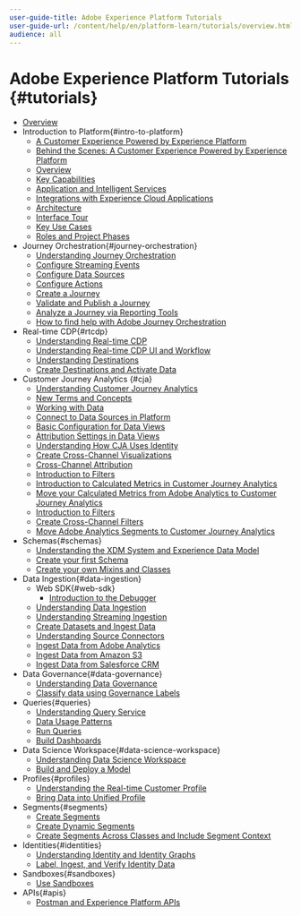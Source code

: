 ```yaml
---
user-guide-title: Adobe Experience Platform Tutorials
user-guide-url: /content/help/en/platform-learn/tutorials/overview.html
audience: all
---
```


# Adobe Experience Platform Tutorials {#tutorials}

+ [Overview](overview.md)
+ Introduction to Platform{#intro-to-platform}
  + [A Customer Experience Powered by Experience Platform](intro-to-platform/a-customer-experience-powered-by-experience-platform.md)
  + [Behind the Scenes: A Customer Experience Powered by Experience Platform](intro-to-platform/behind-the-scenes-a-customer-experience-powered-by-experience-platform.md)
  + [Overview](intro-to-platform/overview.md)
  + [Key Capabilities](intro-to-platform/key-capabilities.md)
  + [Application and Intelligent Services](intro-to-platform/application-and-intelligent-services.md)
  + [Integrations with Experience Cloud Applications](intro-to-platform/integrations-with-experience-cloud.md)
  + [Architecture](intro-to-platform/architecture.md)
  + [Interface Tour](intro-to-platform/interface-tour.md)
  + [Key Use Cases](intro-to-platform/key-use-cases.md)
  + [Roles and Project Phases](intro-to-platform/roles-and-project-phases.md)
+ Journey Orchestration{#journey-orchestration}
  + [Understanding Journey Orchestration](/help/journey-orchestration/introduction.md)
  + [Configure Streaming Events](/help/journey-orchestration/configure-streaming-events.md)
  + [Configure Data Sources](/help/journey-orchestration/configure-data-sources.md)
  + [Configure Actions](/help/journey-orchestration/configure-actions.md)
  + [Create a Journey](/help/journey-orchestration/create-a-journey.md)
  + [Validate and Publish a Journey](/help/journey-orchestration/validate-and-publish-a-journey.md)
  + [Analyze a Journey via Reporting Tools](/help/journey-orchestration/reporting.md)
  + [How to find help with Adobe Journey Orchestration](/help/journey-orchestration/how-to-find-help-with-journey-orchestration.md)
+ Real-time CDP{#rtcdp}
  + [Understanding Real-time CDP](rtcdp/understanding-the-real-time-customer-data-platform.md)
  + [Understanding Real-time CDP UI and Workflow](rtcdp/understanding-the-real-time-customer-data-platform-user-interface.md)
  + [Understanding Destinations](rtcdp/understanding-destinations.md)
  + [Create Destinations and Activate Data](rtcdp/create-destinations-and-activate-data.md)
+ Customer Journey Analytics {#cja}
  + [Understanding Customer Journey Analytics](cja/understanding-customer-journey-analytics.md)
  + [New Terms and Concepts](cja/new-terms-and-concepts-in-cja.md)
  + [Working with Data](cja/working-with-data-in-cja.md)
  + [Connect to Data Sources in Platform](cja/connecting-customer-journey-analytics-to-data-sources-in-platform.md)
  + [Basic Configuration for Data Views](cja/basic-configuration-for-data-views.md)
  + [Attribution Settings in Data Views](cja/attribution-settings-in-data-views.md)
  + [Understanding How CJA Uses Identity](cja/understanding-how-customer-journey-analytics-uses-identity.md)
  + [Create Cross-Channel Visualizations](cja/creating-cross-channel-visualizations-in-customer-journey-analytics.md)
  + [Cross-Channel Attribution](cja/cross-channel-attribution-in-customer-journey-analytics.md)
  + [Introduction to Filters](cja/introduction-to-filters-in-cja.md)
  + [Introduction to Calculated Metrics in Customer Journey Analytics](cja/introduction-to-calculated-metrics-in-customer-journey-analytics.md)
  + [Move your Calculated Metrics from Adobe Analytics to Customer Journey Analytics](cja/moving-your-calculated-metrics-from-adobe-analytics-to-customer-journey-analytics.md)
  + [Introduction to Filters](cja/introduction-to-filters-in-cja.md)
  + [Create Cross-Channel Filters](cja/creating-cross-channel-filters-in-customer-journey-analytics.md)
  + [Move Adobe Analytics Segments to Customer Journey Analytics](cja/moving-adobe-analytics-segments-to-customer-journey-analytics.md)
+ Schemas{#schemas}
  + [Understanding the XDM System and Experience Data Model](schemas/understanding-the-xdm-system-and-experience-data-model.md)
  + [Create your first Schema](schemas/create-your-first-schema-with-out-of-the-box-components.md)
  + [Create your own Mixins and Classes](schemas/create-your-own-mixins-and-classes.md)
+ Data Ingestion{#data-ingestion}
  + Web SDK{#web-sdk}
    + [Introduction to the Debugger](data-ingestion/web-sdk/introduction-to-the-experience-platform-debugger.md)
  + [Understanding Data Ingestion](data-ingestion/understanding-data-ingestion.md)
  + [Understanding Streaming Ingestion](data-ingestion/understanding-streaming-ingestion.md)
  + [Create Datasets and Ingest Data](data-ingestion/create-datasets-and-ingest-data.md)
  + [Understanding Source Connectors](data-ingestion/understanding-source-connectors.md)
  + [Ingest Data from Adobe Analytics](data-ingestion/ingest-data-from-adobe-analytics.md)
  + [Ingest Data from Amazon S3](data-ingestion/ingest-data-from-amazon-s3.md)
  + [Ingest Data from Salesforce CRM](data-ingestion/ingest-data-from-salesforce-crm.md)
+ Data Governance{#data-governance}
  + [Understanding Data Governance](governance/understanding-data-governance.md)
  + [Classify data using Governance Labels](governance/classify-data-using-governance-labels.md)
+ Queries{#queries}
  + [Understanding Query Service](queries/understanding-query-service.md)
  + [Data Usage Patterns](queries/understanding-data-usage-patterns-with-query-service.md)
  + [Run Queries](queries/run-queries.md)
  + [Build Dashboards](queries/understanding-the-value-of-dashboards-built-with-query-service.md)
+ Data Science Workspace{#data-science-workspace}
  + [Understanding Data Science Workspace](data-science-workspace/understanding-data-science-workspace.md)
  + [Build and Deploy a Model](data-science-workspace/build-and-deploy-a-model.md)
+ Profiles{#profiles}
  + [Understanding the Real-time Customer Profile](profiles/understanding-the-real-time-customer-profile.md)
  + [Bring Data into Unified Profile](profiles/bring-data-into-the-real-time-customer-profile.md)
+ Segments{#segments}
  + [Create Segments](segments/create-segments.md)
  + [Create Dynamic Segments](segments/create-dynamic-segments.md)
  + [Create Segments Across Classes and Include Segment Context](segments/create-segments-across-classes-and-include-segment-context.md)
+ Identities{#identities}
  + [Understanding Identity and Identity Graphs](identities/understanding-identity-and-identity-graphs.md)
  + [Label, Ingest, and Verify Identity Data](identities/label-ingest-and-verify-identity-data.md)
+ Sandboxes{#sandboxes}
  + [Use Sandboxes](./sandboxes/use-sandboxes.md)
+ APIs{#apis}
  + [Postman and Experience Platform APIs](apis/postman.md)
